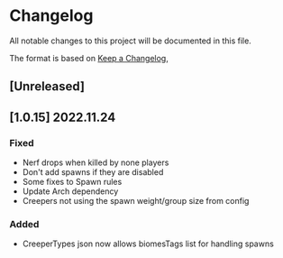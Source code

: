 # Changelog
All notable changes to this project will be documented in this file.

The format is based on [Keep a Changelog](https://keepachangelog.com/en/1.0.0/),

## [Unreleased]
## [1.0.15] 2022.11.24
### Fixed
- Nerf drops when killed by none players
- Don't add spawns if they are disabled
- Some fixes to Spawn rules
- Update Arch dependency
- Creepers not using the spawn weight/group size from config
### Added 
- CreeperTypes json now allows biomesTags list for handling spawns
